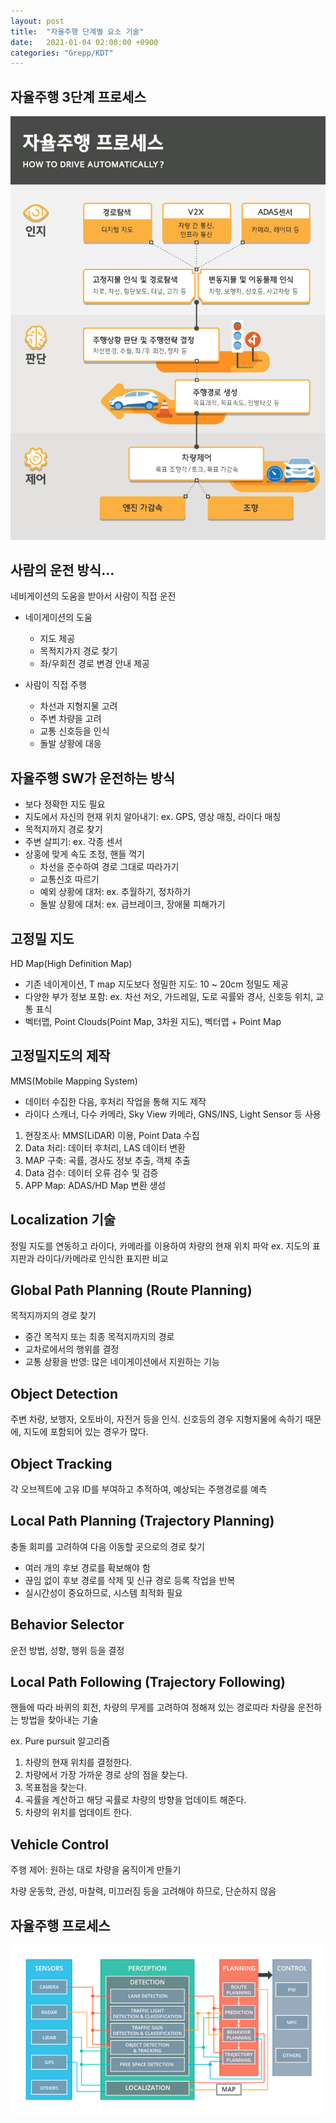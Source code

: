 ```yaml
---
layout: post
title:  "자율주행 단계별 요소 기술"
date:   2021-01-04 02:00:00 +0900
categories: "Grepp/KDT"
---
```


## 자율주행 3단계 프로세스

![자율주행 프로세스](/assets/grepp/selfdriving_process1.jpg)



## 사람의 운전 방식...

네비게이션의 도움을 받아서 사람이 직접 운전

- 네이게이션의 도움
    - 지도 제공
    - 목적지가지 경로 찾기
    - 좌/우회전 경로 변경 안내 제공

- 사람이 직접 주행
    - 차선과 지형지물 고려
    - 주변 차량을 고려
    - 교통 신호등을 인식
    - 돌발 상황에 대응



## 자율주행 SW가 운전하는 방식
- 보다 정확한 지도 필요
- 지도에서 자신의 현재 위치 알아내기: ex. GPS, 영상 매칭, 라이다 매칭
- 목적지까지 경로 찾기
- 주변 살피기: ex. 각종 센서
- 상홍에 맞게 속도 조정, 핸들 꺽기
    - 차선을 준수하여 경로 그대로 따라가기
    - 교통신호 따르기
    - 예외 상황에 대처: ex. 추월하기, 정차하기
    - 돌발 상황에 대처: ex. 급브레이크, 장애물 피해가기


    
## 고정밀 지도

HD Map(High Definition Map)
- 기존 네이게이션, T map 지도보다 정밀한 지도: 10 ~ 20cm 정밀도 제공
- 다양한 부가 정보 포함: ex. 차선 저오, 가드레일, 도로 곡률와 경사, 신호등 위치, 교통 표식
- 벡터맵, Point Clouds(Point Map, 3차원 지도), 벡터맵 + Point Map



## 고정밀지도의 제작

MMS(Mobile Mapping System)
- 데이터 수집한 다음, 후처리 작업을 통해 지도 제작
- 라이다 스캐너, 다수 카메라, Sky View 카메라, GNS/INS, Light Sensor 등 사용

1. 현장조사: MMS(LiDAR) 이용, Point Data 수집
2. Data 처리: 데이터 후처리, LAS 데이터 변환
3. MAP 구축: 곡률, 경사도 정보 추출, 객체 추출
4. Data 검수: 데이터 오류 검수 및 검증
5. APP Map: ADAS/HD Map 변환 생성



## Localization 기술

정밀 지도를 연동하고 라이다, 카메라를 이용하여 차량의 현재 위치 파악 ex. 지도의 표지판과 라이다/카메라로 인식한 표지판 비교



## Global Path Planning (Route Planning)

목적지까지의 경로 찾기
- 중간 목적지 또는 최종 목적지까지의 경로
- 교차로에서의 행위를 결정
- 교통 상황을 반영: 많은 네이게이션에서 지원하는 기능



## Object Detection

주변 차량, 보행자, 오토바이, 자전거 등을 인식. 신호등의 경우 지형지물에 속하기 때문에, 지도에 포함되어 있는 경우가 많다.



## Object Tracking

각 오브젝트에 고유 ID를 부여하고 추적하여, 예상되는 주행경로를 예측



## Local Path Planning (Trajectory Planning)

충돌 회피를 고려하여 다음 이동할 곳으로의 경로 찾기

- 여러 개의 후보 경로를 확보해야 함
- 끊임 없이 후보 경로를 삭제 및 신규 경로 등록 작업을 반복
- 실시간성이 중요하므로, 시스템 최적화 필요



## Behavior Selector

운전 방법, 성향, 행위 등을 결정



## Local Path Following (Trajectory Following)

핸들에 따라 바퀴의 회전, 차량의 무게를 고려하여 정해져 있는 경로따라 차량을 운전하는 방법을 찾아내는 기술

ex. Pure pursuit 알고리즘

1. 차량의 현재 위치를 결정한다.
2. 차량에서 가장 가까운 경로 상의 점을 찾는다.
3. 목표점을 찾는다.
4. 곡률을 계산하고 해당 곡률로 차량의 방향을 업데이트 해준다.
4. 차량의 위치를 업데이트 한다.



## Vehicle Control

주행 제어: 원하는 대로 차량을 움직이게 만들기

차량 운동학, 관성, 마찰력, 미끄러짐 등을 고려해야 하므로, 단순하지 않음



## 자율주행 프로세스

![자율주행 프로세스](/assets/grepp/selfdriving_process2.png)
